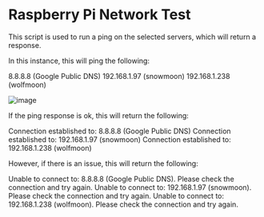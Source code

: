# Raspberry Pi Network Test

This script is used to run a ping on the selected servers, which will return a response.

In this instance, this will ping the following:

8.8.8.8 (Google Public DNS)
192.168.1.97 (snowmoon)
192.168.1.238 (wolfmoon)

![image](https://user-images.githubusercontent.com/82043281/155323330-9ac0868b-343f-4546-99da-b71e33032722.png)

If the ping response is ok, this will return the following:

Connection established to: 8.8.8.8 (Google Public DNS)
Connection established to: 192.168.1.97 (snowmoon)
Connection established to: 192.168.1.238 (wolfmoon)

However, if there is an issue, this will return the following:

Unable to connect to: 8.8.8.8 (Google Public DNS). Please check the connection and try again.
Unable to connect to: 192.168.1.97 (snowmoon). Please check the connection and try again.
Unable to connect to: 192.168.1.238 (wolfmoon). Please check the connection and try again.
